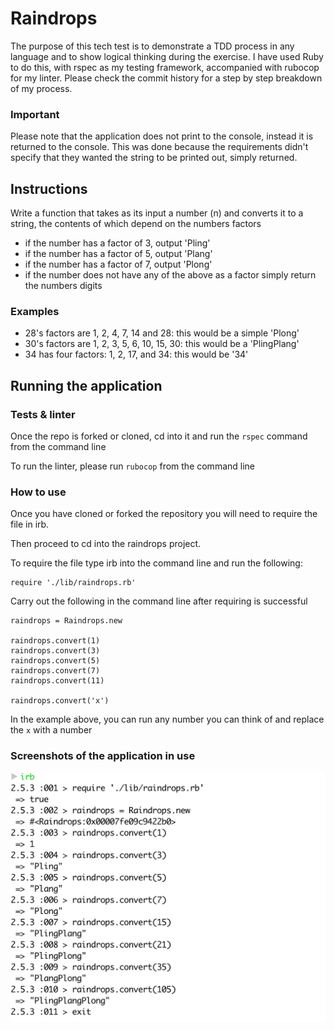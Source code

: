 # Raindrops

The purpose of this tech test is to demonstrate a TDD process in any language and to show logical thinking during the exercise. I have used Ruby to do this, with rspec as my testing framework, accompanied with rubocop for my linter. Please check the commit history for a step by step breakdown of my process.

### Important

Please note that the application does not print to the console, instead it is returned to the console. This was done because the requirements didn't specify that they wanted the string to be printed out, simply returned.

## Instructions

Write a function that takes as its input a number (n) and converts it to a string, the contents of which depend on the numbers factors

- if the number has a factor of 3, output 'Pling'
- if the number has a factor of 5, output 'Plang'
- if the number has a factor of 7, output 'Plong'
- if the number does not have any of the above as a factor simply return the numbers digits

### Examples

- 28's factors are 1, 2, 4, 7, 14 and 28: this would be a simple 'Plong'
- 30's factors are 1, 2, 3, 5, 6, 10, 15, 30: this would be a 'PlingPlang'
- 34 has four factors: 1, 2, 17, and 34: this would be '34'

## Running the application

### Tests & linter

Once the repo is forked or cloned, cd into it and run the ```rspec``` command from the command line

To run the linter, please run ```rubocop``` from the command line

### How to use

Once you have cloned or forked the repository you will need to require the file in irb.

Then proceed to cd into the raindrops project.

To require the file type irb into the command line and run the following:
```
require './lib/raindrops.rb'
```

Carry out the following in the command line after requiring is successful
```
raindrops = Raindrops.new

raindrops.convert(1)
raindrops.convert(3)
raindrops.convert(5)
raindrops.convert(7)
raindrops.convert(11)

raindrops.convert('x')
```

In the example above, you can run any number you can think of and replace the ```x``` with a number

### Screenshots of the application in use

![](assets/README-a4beed74.png)
